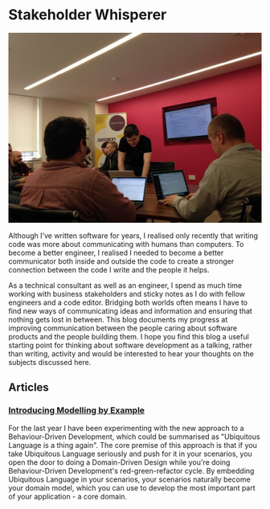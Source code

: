 # Stakeholder Whisperer

![Konstantin Kudryashov running workshop](workshopping.jpeg)

Although I’ve written software for years, I realised only recently that writing
code was more about communicating with humans than computers. To become a
better engineer, I realised I needed to become a better communicator both
inside and outside the code to create a stronger connection between the code I
write and the people it helps.

As a technical consultant as well as an engineer, I spend as much time working
with business stakeholders and sticky notes as I do with fellow engineers and a
code editor. Bridging both worlds often means I have to find new ways of
communicating ideas and information and ensuring that nothing gets lost in
between. This blog documents my progress at improving communication between the
people caring about software products and the people building them. I hope you
find this blog a useful starting point for thinking about software development
as a talking, rather than writing, activity and would be interested to hear
your thoughts on the subjects discussed here.

## Articles

### [Introducing Modelling by Example](posts/2014/10/introducing-modelling-by-example.md)

For the last year I have been experimenting with the new approach to a
Behaviour-Driven Development, which could be summarised as "Ubiquitous Language
is a thing again". The core premise of this approach is that if you take
Ubiquitous Language seriously and push for it in your scenarios, you open the
door to doing a Domain-Driven Design while you're doing Behaviour-Driven
Development's red-green-refactor cycle. By embedding Ubiquitous Language in
your scenarios, your scenarios naturally become your domain model, which you
can use to develop the most important part of your application - a core domain.
